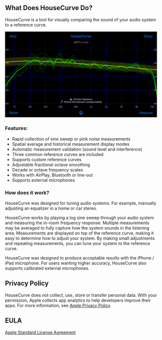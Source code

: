 ## What Does HouseCurve Do?

HouseCurve is a tool for visually comparing the sound of your audio system to a reference curve.

![](/assets/img/iPhoneAverage.png)

### Features:

* Rapid collection of sine sweep or pink noise measurements
* Spatial average and historical measurement display modes
* Automatic measurement validation (sound level and interference)
* Three common reference curves are included
* Supports custom reference curves
* Adjustable fractional octave smoothing
* Decade or octave frequency scales
* Works with AirPlay, Bluetooth or line-out
* Supports external microphones

### How does it work?
HouseCurve was designed for tuning audio systems.  For example, manually adjusting an equalizer in a home or car stereo.

HouseCurve works by playing a log sine sweep through your audio system and measuring the in-room frequency response.  Multiple measurements may be averaged to fully capture how the system sounds in the listening area.  Measurements are displayed on top of the reference curve, making it easy to determine how to adjust your system.  By making small adjustments and repeating measurements, you can tune your system to the reference curve.

HouseCurve was designed to produce acceptable results with the iPhone / iPad microphone.   For users wanting higher accuracy, HouseCurve also supports calibrated external microphones.

## Privacy Policy

HouseCurve does not collect, use, store or transfer personal data.  With your permission, Apple collects app analytics to help developers improve their apps.  For more information, see [Apple Privacy Policy](https://www.apple.com/privacy/).

## EULA

[Apple Standard License Agreement](https://www.apple.com/legal/internet-services/itunes/dev/stdeula)



